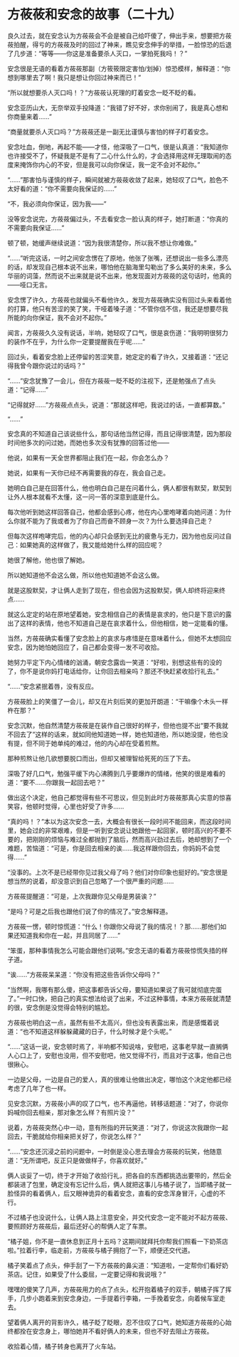 # 方莜莜和安念的故事（二十九）

良久过去，就在安念认为方莜莜会不会是被自己给吓傻了，伸出手来，想要把方莜莜拍醒，得亏的方莜莜及时的回过了神来，瞧见安念伸手的举措，一脸惊恐的后退了几步道：“等等——你这是准备要杀人灭口，一掌拍死我吗！？”

安念很是无语的看着方莜莜那副（方筱筱限定害怕/划掉）惊恐模样，解释道：“你想到哪里去了啊！我只是想让你回过神来而已！”

“所以就想要杀人灭口吗！？”方莜莜认死理的盯着安念一眨不眨的看。

安念亚历山大，无奈举双手投降道：“我错了好不好，求你别闹了，我是真心想和你商量来着……”

“商量就要杀人灭口吗？”方莜莜还是一副无比谨慎与害怕的样子盯着安念。

安念吐血，倒地，再起不能——才怪，他深吸了一口气，很是认真道：“我知道你也许接受不了，怀疑我是不是有了二心什么什么的，才会选择用这样无理取闹的态度来掩饰你内心的不安，但是我可以向你保证，我一定不会对不起你。”

“……”那害怕与谨慎的样子，瞬间就被方莜莜收敛了起来，她轻叹了口气，脸色不太好看的道：“你不需要向我保证的……”

“不，我必须向你保证，因为我——”

没等安念说完，方莜莜偏过头，不去看安念一脸认真的样子，她打断道：“你真的不需要向我保证……”

顿了顿，她缓声继续说道：“因为我很清楚你，所以我不想让你难做。”

“……”听完这话，一时之间安念愣在了原地，他张了张嘴，还想说出一些多么漂亮的话，却发现自己根本说不出来，哪怕他在脑海里勾勒出了多么美好的未来，多么华丽的词藻，然而说不出来就是说不出来，他发现面对方莜莜的这句话时，他真的——哑口无言。

安念愣了许久，方莜莜也就偏头不看他许久，发现方莜莜确实没有回过头来看着他的打算，他只有苦涩的笑了笑，干哑着嗓子道：“不管你信不信，我还是想要尽我所能的向你保证，我不会对不起你。”

闻言，方莜莜久久没有说话，半响，她轻叹了口气，很是哀伤道：“我明明很努力的装作不在乎，为什么你一定要提醒我在乎呢……”

回过头，看着安念脸上还停留的苦涩笑意，她定定的看了许久，又接着道：“还记得我曾今跟你说过的话吗？”

“……”安念犹豫了一会儿，但在方莜莜一眨不眨的注视下，还是勉强点了点头道：“记得……”

“记得就好……”方莜莜点点头，说道：“那就这样吧，我说过的话，一直都算数。”

“……”

安念真的不知道自己该说些什么，那句话他当然记得，而且记得很清楚，因为那段时间他多次的问过她，而她也多次没有犹豫的回答过他——

他说，如果有一天全世界都阻止我们在一起，你会怎么办？

她说，如果有一天你已经不再需要我的存在，我会自己走。

她明白自己是在回答什么，他也明白自己是在问着什么，俩人都很有默契，默契到让外人根本就看不太懂，这一问一答的深意到底是什么。

每次他听到她这样回答自己，他都会感到心疼，他在内心里咆哮着向她问道：为什么你就不能为了我或者为了你自己而奋不顾身一次？为什么要选择自己走？

但每次这样咆哮完后，他的内心却只会感到无比的疲惫与无力，因为他也反问过自己：如果她真的这样做了，我又能给她什么样的回应呢？

她很了解他，他也很了解她。

所以她知道他不会这么做，所以他也知道她不会这么做。

就是这股默契，才让俩人走到了现在，但也会因为这股默契，俩人却终将迎来终点……

就这么定定的站在原地望着她，安念相信自己的表情是哀求的，他只是下意识的露出了这样的表情，他也不知道自己是在哀求着什么，但他相信，她一定能看的懂。

当然，方莜莜确实看懂了安念脸上的哀求与疼惜是在意味着什么，但她不太想回应安念，因为她怕她回应了，自己都会变得一发不可收拾。

她努力平定下内心情绪的汹涌，朝安念露齿一笑道：“好啦，别想这些有的没的了，你不是说你妈打电话给你，让你回去相亲吗？那还不快赶紧收拾行礼去。”

“……”安念紧抿着唇，没有反应。

方莜莜脸上的笑僵了一会儿，却又在片刻后笑的更加开朗道：“干嘛像个木头一样杵在那？”

安念沉默，他自然清楚方莜莜是在装作自己很好的样子，但他也提不出“要不我就不回去了”这样的话来，就如同他知道她一样，她也知道他，所以她没提，他也没有提，但不同于她单纯的难过，他的内心却在受着煎熬。

那种煎熬让他几欲想要脱口而出，但却又被理智给死死的压了下去。

深吸了好几口气，勉强平缓下内心沸腾到几乎要爆炸的情绪，他笑的很是难看的道：“要不……你跟我一起回去吧？”

做出这个决定，他自己都觉得有些不可思议，但见到此时方莜莜那真心实意的惊喜笑容，他顿时觉得，心里也好受了许多……

“真的吗！？”本以为这次安念一去，大概会有很长一段时间不能回来，而这段时间里，她会过的非常艰难，但是一听到安念说让她跟他一起回家，顿时高兴的不要不要的，把刚刚的烦恼与难过全都抛到了脑后，然而高兴劲过去后，她却想到了一个难题，苦恼道：“可是，你是回去相亲的诶……我这样跟你回去，你妈妈不会觉得……”

“没事的。上次不是已经带你见过我父母了吗？他们对你印象也挺好的。”安念很是想当然的说着，却没意识到自己忽略了一个很严重的问题……

方莜莜提醒道：“可是，上次我跟你见父母是男装诶？”

“是吗？可是之后我也跟他们说了你的情况了。”安念解释道。

方莜莜一愣，顿时惊慌道：“什么！你跟你父母说了我的情况！？那……那他们如果还知道我和你在一起，并且同居了……”

“笨蛋，那种事情我怎么可能会跟他们说啊。”安念无语的看着方莜莜惊慌失措的样子道。

“诶……”方莜莜呆呆道：“你没有把这些告诉你父母吗？”

“当然啊，我哪有那么傻，把这事都告诉父母，要知道如果说了我可就彻底完蛋了。”一时口快，把自己的真实想法给说了出来，不过这种事情，本来方莜莜就清楚的很，安念倒是没觉得会特别的尴尬。

方莜莜也明白这一点，虽然有些不太高兴，但也没有表露出来，而是感慨着说道：“也不知道这样躲躲藏藏的日子，什么时候才是个头呢。”

“……”这话一说，安念顿时焉了，半响都不知说啥，安慰吧，这事老早就一直搁俩人心口上了，安慰也没用，但不安慰吧，他又觉得不行，而且对于这事，他自己也很揪心。

一边是父母，一边是自己的爱人，真的很难让他做出决定，哪怕这个决定他都已经考虑了几年了也一样。

见安念沉默，方莜莜小声的叹了口气，也不再逼他，转移话题道：“对了，你说你妈喊你回去相亲，那对象怎么样？有照片没？”

说着，方莜莜突然心中一动，意有所指的开玩笑道：“对了，你说这次我跟你一起回去，干脆就给你相亲把关好了，你说怎么样？”

“……”安念还沉浸之前的问题中，一时倒是没心思去理会方莜莜的玩笑，他随意道：“无所谓吧，反正只是做做样子，你喜欢就好。”

俩人谈妥了一切，终于才开始了收拾行礼，把各自的东西都挑选出要带的，然后全都装进了包里，确定没有忘记什么后，俩人就把这事儿与橘子说了，当即橘子就一脸怪异的看着俩人，后又眼神诡异的看着安念，直看的安念浑身冒汗，心虚的不行。

不过橘子也没说什么，让俩人路上注意安全，并交代安念一定不能对不起方莜莜、要照顾好方莜莜后，最后还好心的帮俩人定了车票。

“橘子姐，你不是一直休息到正月十五吗？这期间就拜托你帮我们照看一下奶茶店啦。”拉着行李，临走前，方莜莜与橘子拥抱了一下，顺便还交代道。

橘子笑着点了点头，伸手刮了一下方莜莜的鼻尖道：“知道啦，一定帮你们看好奶茶店。记住，如果受了什么委屈，一定要记得和我说哦？”

嘿嘿的傻笑了几声，方莜莜用力的点了点头，松开抱着橘子的双手，朝橘子挥了挥手，几步小跑着来到安念身边，一手提着行李箱，一手挽着安念，向着候车室走去。

望着俩人离开的背影许久，橘子眨了眨眼，忍不住叹了口气，她知道方莜莜的心始终都拴在安念身上，哪怕她并不看好俩人的未来，但也不好去阻止方莜莜。

收拾着心情，橘子转身也离开了火车站。
